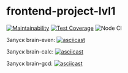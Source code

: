 # frontend-project-lvl1

[![Maintainability](https://api.codeclimate.com/v1/badges/a99a88d28ad37a79dbf6/maintainability)](https://codeclimate.com/github/codeclimate/codeclimate/maintainability)
[![Test Coverage](https://api.codeclimate.com/v1/badges/a99a88d28ad37a79dbf6/test_coverage)](https://codeclimate.com/github/codeclimate/codeclimate/test_coverage)
![Node CI](https://github.com/sdwayy/frontend-project-lvl1/workflows/Node%20CI/badge.svg?branch=master)

Запуск brain-even:
[![asciicast](https://asciinema.org/a/298979.svg)](https://asciinema.org/a/298979)

Запуск brain-calc: 
[![asciicast](https://asciinema.org/a/Fh6ejDRt3yJ8rhpvHMNv5AOmv.svg)](https://asciinema.org/a/Fh6ejDRt3yJ8rhpvHMNv5AOmv)

Запуск brain-gcd:
[![asciicast](https://asciinema.org/a/pIfhUFLCE3Qz0Vy8eYBPzzSc0.svg)](https://asciinema.org/a/pIfhUFLCE3Qz0Vy8eYBPzzSc0)